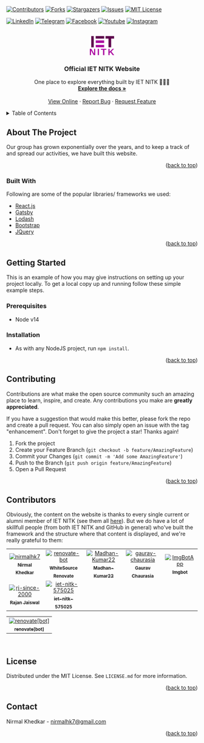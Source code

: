 <div id="top"></div>
<!--
*** Thanks for checking out the Best-README-Template. If you have a suggestion
*** that would make this better, please fork the repo and create a pull request
*** or simply open an issue with the tag "enhancement".
*** Don't forget to give the project a star!
*** Thanks again! Now go create something AMAZING! :D
-->



<!-- PROJECT SHIELDS -->
<!--
Project README taken from https://github.com/othneildrew/Best-README-Template, with some modifications. Thank you!
-->
[![Contributors][contributors-shield]][contributors-url]
[![Forks][forks-shield]][forks-url]
[![Stargazers][stars-shield]][stars-url]
[![Issues][issues-shield]][issues-url]
[![MIT License][license-shield]][license-url]

[![LinkedIn][linkedin-shield]][linkedin-url]
[![Telegram][telegram-shield]][telegram-url]
[![Facebook][facebook-shield]][facebook-url]
[![Youtube][youtube-shield]][youtube-url]
[![Instagram][instagram-shield]][instagram-url]




<!-- PROJECT LOGO -->
<br />
<div align="center">
  <a href="https://github.com/IET-NITK/IET-NITK.github.io">
    <img src="src/assets/img/logo-wide-1.png" alt="Logo" width="63.819" height="50">
  </a>

  <h3 align="center">Official IET NITK Website</h3>

  <p align="center">
    One place to explore everything built by IET NITK 💪✨✨
    <br />
    <a href="https://github.com/IET-NITK/IET-NITK.github.io/wiki"><strong>Explore the docs »</strong></a>
    <br />
    <br />
    <a href="https://iet.nitk.ac.in">View Online</a>
    ·
    <a href="https://github.com/IET-NITK/IET-NITK.github.io/issues">Report Bug</a>
    ·
    <a href="https://github.com/IET-NITK/IET-NITK.github.io/issues">Request Feature</a>
  </p>
</div>



<!-- TABLE OF CONTENTS -->
<details>
  <summary>Table of Contents</summary>
  <ol>
    <li>
      <a href="#about-the-project">About The Project</a>
      <ul>
        <li><a href="#built-with">Built With</a></li>
      </ul>
    </li>
    <li>
      <a href="#getting-started">Getting Started</a>
      <ul>
        <li><a href="#prerequisites">Prerequisites</a></li>
        <li><a href="#installation">Installation</a></li>
      </ul>
    </li>
    <li><a href="#contributing">Contributing</a></li>
    <li><a href="#contributors">Contributors</a></li>
    <li><a href="#license">License</a></li>
    <li><a href="#contact">Contact</a></li>
  </ol>
</details>



<!-- ABOUT THE PROJECT -->
## About The Project
Our group has grown exponentially over the years, and to keep a track of and spread our activities, we have built this website. 
<p align="right">(<a href="#top">back to top</a>)</p>



### Built With

Following are some of the popular libraries/ frameworks we used: 

* [React.js](https://reactjs.org/)
* [Gatsby](https://reactjs.org/)
* [Lodash](https://reactjs.org/)
* [Bootstrap](https://getbootstrap.com)
* [JQuery](https://jquery.com)

<p align="right">(<a href="#top">back to top</a>)</p>



<!-- GETTING STARTED -->
## Getting Started

This is an example of how you may give instructions on setting up your project locally.
To get a local copy up and running follow these simple example steps.

### Prerequisites
- Node v14
### Installation
- As with any NodeJS project, run `npm install`.


<p align="right">(<a href="#top">back to top</a>)</p>





<!-- CONTRIBUTING -->
## Contributing

Contributions are what make the open source community such an amazing place to learn, inspire, and create. Any contributions you make are **greatly appreciated**.

If you have a suggestion that would make this better, please fork the repo and create a pull request. You can also simply open an issue with the tag "enhancement".
Don't forget to give the project a star! Thanks again!

1. Fork the project
2. Create your Feature Branch (`git checkout -b feature/AmazingFeature`)
3. Commit your Changes (`git commit -m 'Add some AmazingFeature'`)
4. Push to the Branch (`git push origin feature/AmazingFeature`)
5. Open a Pull Request

<p align="right">(<a href="#top">back to top</a>)</p>

## Contributors
Obviously, the content on the website is thanks to every single current or alumni member of IET NITK (see them all [here](https://iet.nitk.ac.in/about/)). But we do have a lot of skillfull people (from both IET NITK and GitHub in general) who've built the framework and the structure where that content is displayed, and we're really grateful to them:
<!-- readme: contributors -start -->
<table>
<tr>
    <td align="center">
        <a href="https://github.com/nirmalhk7">
            <img src="https://avatars.githubusercontent.com/u/25480443?v=4" width="100;" alt="nirmalhk7"/>
            <br />
            <sub><b>Nirmal Khedkar</b></sub>
        </a>
    </td>
    <td align="center">
        <a href="https://github.com/renovate-bot">
            <img src="https://avatars.githubusercontent.com/u/25180681?v=4" width="100;" alt="renovate-bot"/>
            <br />
            <sub><b>WhiteSource Renovate</b></sub>
        </a>
    </td>
    <td align="center">
        <a href="https://github.com/Madhan-Kumar22">
            <img src="https://avatars.githubusercontent.com/u/59618245?v=4" width="100;" alt="Madhan-Kumar22"/>
            <br />
            <sub><b>Madhan-Kumar22</b></sub>
        </a>
    </td>
    <td align="center">
        <a href="https://github.com/gaurav-chaurasia">
            <img src="https://avatars.githubusercontent.com/u/54330985?v=4" width="100;" alt="gaurav-chaurasia"/>
            <br />
            <sub><b>Gaurav Chaurasia</b></sub>
        </a>
    </td>
    <td align="center">
        <a href="https://github.com/ImgBotApp">
            <img src="https://avatars.githubusercontent.com/u/31427850?v=4" width="100;" alt="ImgBotApp"/>
            <br />
            <sub><b>Imgbot</b></sub>
        </a>
    </td></tr>
<tr>
    <td align="center">
        <a href="https://github.com/rj-since-2000">
            <img src="https://avatars.githubusercontent.com/u/68644104?v=4" width="100;" alt="rj-since-2000"/>
            <br />
            <sub><b>Rajan Jaiswal</b></sub>
        </a>
    </td>
    <td align="center">
        <a href="https://github.com/iet-nitk-575025">
            <img src="https://avatars.githubusercontent.com/u/77975565?v=4" width="100;" alt="iet-nitk-575025"/>
            <br />
            <sub><b>iet-nitk-575025</b></sub>
        </a>
    </td></tr>
</table>
<!-- readme: contributors -end -->
<!-- readme: bots -start -->
<table>
<tr>
    <td align="center">
        <a href="https://github.com/renovate[bot]">
            <img src="https://avatars.githubusercontent.com/in/2740?v=4" width="100;" alt="renovate[bot]"/>
            <br />
            <sub><b>renovate[bot]</b></sub>
        </a>
    </td></tr>
</table>
<!-- readme: bots -end -->

<br>

<!-- LICENSE -->
## License

Distributed under the MIT License. See `LICENSE.md` for more information.

<p align="right">(<a href="#top">back to top</a>)</p>



<!-- CONTACT -->
## Contact
<!-- If you're reading this as a Web Admin of IET NITK, and this information isnt updated, please update it so. -->
Nirmal Khedkar - nirmalhk7@gmail.com


<p align="right">(<a href="#top">back to top</a>)</p>




<!-- MARKDOWN LINKS & IMAGES -->
<!-- https://www.markdownguide.org/basic-syntax/#reference-style-links -->
[contributors-shield]: https://img.shields.io/github/contributors/IET-NITK/IET-NITK.github.io.svg?style=for-the-badge
[contributors-url]: https://github.com/IET-NITK/IET-NITK.github.io/graphs/contributors
[forks-shield]: https://img.shields.io/github/forks/IET-NITK/IET-NITK.github.io.svg?style=for-the-badge
[forks-url]: https://github.com/IET-NITK/IET-NITK.github.io/network/members
[stars-shield]: https://img.shields.io/github/stars/IET-NITK/IET-NITK.github.io.svg?style=for-the-badge
[stars-url]: https://github.com/IET-NITK/IET-NITK.github.io/stargazers
[issues-shield]: https://img.shields.io/github/issues/IET-NITK/IET-NITK.github.io.svg?style=for-the-badge
[issues-url]: https://github.com/IET-NITK/IET-NITK.github.io/issues
[license-shield]: https://img.shields.io/github/license/IET-NITK/IET-NITK.github.io.svg?style=for-the-badge
[license-url]: /LICENSE.md

[linkedin-shield]: https://img.shields.io/badge/-LinkedIn-black.svg?style=for-the-badge&logo=linkedin&colorB=0E76A8&labelColor=555
[telegram-shield]: https://img.shields.io/badge/-Telegram-black.svg?style=for-the-badge&logo=telegram&colorB=0088cc&labelColor=555
[facebook-shield]: https://img.shields.io/badge/-Facebook-black.svg?style=for-the-badge&logo=facebook&colorB=3b5998&labelColor=555
[youtube-shield]: https://img.shields.io/badge/-YouTube-black.svg?style=for-the-badge&logo=youtube&colorB=C4302B&labelColor=555
[instagram-shield]: https://img.shields.io/badge/-Instagram-black.svg?style=for-the-badge&logo=instagram&colorB=ffdc7d&labelColor=555

[linkedin-url]: https://linkedin.com/in/IET-NITK
[telegram-url]: https://t.me/IET_NITK
[facebook-url]: https://www.facebook.com/ietnitk
[youtube-url]: https://www.youtube.com/c/IETNITK
[instagram-url]: https://www.instagram.com/ietnitk










